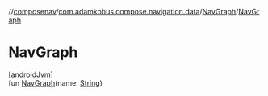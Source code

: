 //[composenav](../../../index.md)/[com.adamkobus.compose.navigation.data](../index.md)/[NavGraph](index.md)/[NavGraph](-nav-graph.md)

# NavGraph

[androidJvm]\
fun [NavGraph](-nav-graph.md)(name: [String](https://kotlinlang.org/api/latest/jvm/stdlib/kotlin/-string/index.html))
